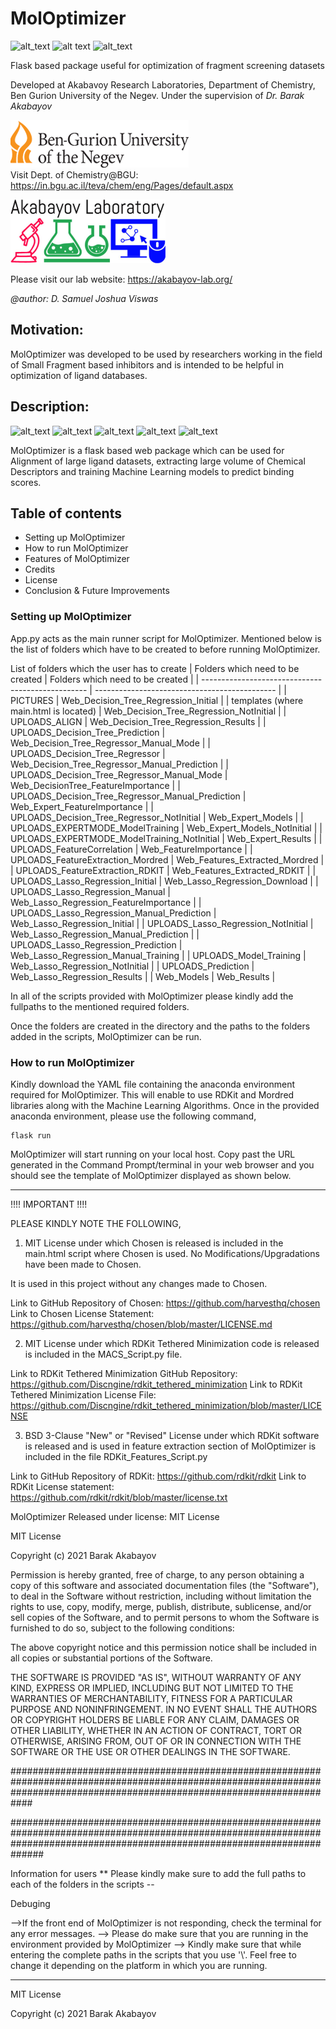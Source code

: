 # MolOptimizer
![alt_text](https://img.shields.io/badge/OPTIMIZATION-Fragement%20Screening-yellow?style=for-the-badge)
![alt text](https://img.shields.io/badge/LICENSE-MIT-informational?style=for-the-badge)
![alt_text](https://img.shields.io/badge/Version-1.00-yellowgreen?style=for-the-badge)

Flask based package useful for optimization of fragment screening datasets


Developed at Akabavoy Research Laboratories, Department of Chemistry, Ben Gurion University of the Negev.
Under the supervision of *Dr. Barak Akabayov*

![alt_text](https://github.com/csbarak/MolOptimizer/blob/main/BGU_logo.PNG)        
Visit Dept. of Chemistry@BGU: https://in.bgu.ac.il/teva/chem/eng/Pages/default.aspx 


![alt_text](https://github.com/csbarak/MolOptimizer/blob/main/lab_logo.png)

Please visit  our lab website: https://akabayov-lab.org/ 






*@author: D. Samuel Joshua Viswas*
        


## Motivation: 

MolOptimizer was developed to be used by researchers working in the field of Small Fragment based inhibitors and is intended to be helpful
in optimization of ligand databases. 

## Description:
![alt_text](https://img.shields.io/badge/-FLASK-lightgrey?style=flat-square)	![alt_text](https://img.shields.io/badge/-PYTHON-blue?style=flat-square) 		![alt_text](https://img.shields.io/badge/-HTML-orange?style=flat-square) 
![alt_text](https://img.shields.io/badge/-CSS-informational?style=flat-square)
![alt_text](https://img.shields.io/badge/-ANGULARJS-red?style=flat-square)

MolOptimizer is a flask based web package which can be used for Alignment of large ligand datasets, extracting large volume of Chemical Descriptors
and training Machine Learning models to predict binding scores. 

## Table of contents
* Setting up MolOptimizer
* How to run MolOptimizer
* Features of MolOptimizer
* Credits
* License
* Conclusion & Future Improvements

### Setting up MolOptimizer
App.py acts as the main runner script for MolOptimizer. 
Mentioned below is the list of folders which have to be created to before running MolOptimizer.

List of folders which the user has to create
| Folders which need to be created 	  		| Folders which need to be created         |
| ------------------------------------------------- | --------------------------------------------- |
| PICTURES								      		|	Web_Decision_Tree_Regression_Initial        |
| templates (where main.html is located)      		| Web_Decision_Tree_Regression_NotInitial       |
| UPLOADS_ALIGN							            | Web_Decision_Tree_Regression_Results	        |
| UPLOADS_Decision_Tree_Prediction		      		| Web_Decision_Tree_Regressor_Manual_Mode       |
| UPLOADS_Decision_Tree_Regressor	    	  		| Web_Decision_Tree_Regressor_Manual_Prediction |
| UPLOADS_Decision_Tree_Regressor_Manual_Mode 		| Web_DecisionTree_FeatureImportance		    |
| UPLOADS_Decision_Tree_Regressor_Manual_Prediction	| Web_Expert_FeatureImportance 			  		|
| UPLOADS_Decision_Tree_Regressor_NotInitial	    | Web_Expert_Models								|
| UPLOADS_EXPERTMODE_ModelTraining					| Web_Expert_Models_NotInitial					|
| UPLOADS_EXPERTMODE_ModelTraining_NotInitial		| Web_Expert_Results							|
| UPLOADS_FeatureCorrelation						| Web_FeatureImportance							|
| UPLOADS_FeatureExtraction_Mordred					| Web_Features_Extracted_Mordred				|
| UPLOADS_FeatureExtraction_RDKIT					| Web_Features_Extracted_RDKIT					|
| UPLOADS_Lasso_Regression_Initial					| Web_Lasso_Regression_Download					|
| UPLOADS_Lasso_Regression_Manual					| Web_Lasso_Regression_FeatureImportance		|
| UPLOADS_Lasso_Regression_Manual_Prediction		| Web_Lasso_Regression_Initial					|
| UPLOADS_Lasso_Regression_NotInitial				| Web_Lasso_Regression_Manual_Prediction		|
| UPLOADS_Lasso_Regression_Prediction				| Web_Lasso_Regression_Manual_Training			|
| UPLOADS_Model_Training							| Web_Lasso_Regression_NotInitial				|
| UPLOADS_Prediction								| Web_Lasso_Regression_Results					|
| Web_Models										| Web_Results									|

In all of the scripts provided with MolOptimizer please kindly add the fullpaths to the mentioned required folders. 

Once the folders are created in the directory and the paths to the folders added in the scripts, MolOptimizer can be run.


### How to run MolOptimizer
Kindly download the YAML file containing the anaconda environment required for MolOptimizer. This will enable to use RDKit and Mordred libraries along with the Machine Learning Algorithms. Once in the provided anaconda environment, please use the following command,
```
flask run 
```
MolOptimizer will start running on your local host. Copy past the URL generated in the Command Prompt/terminal in your web browser and you should see the
template of MolOptimizer displayed as shown below. 

------------------------------------------------------------------------------------------------------------------- 
!!!!     IMPORTANT   !!!!

PLEASE KINDLY NOTE THE FOLLOWING, 
 
1. MIT License under which Chosen is released is included in the main.html script where Chosen is used. No Modifications/Upgradations have been made to Chosen. 

It is used in this project without any changes made to Chosen.

Link to GitHub Repository of Chosen:  https://github.com/harvesthq/chosen
Link to Chosen License Statement: https://github.com/harvesthq/chosen/blob/master/LICENSE.md


2. MIT License under which RDKit Tethered Minimization code is released is included in the MACS_Script.py file.

Link to RDKit Tethered Minimization GitHub Repository: https://github.com/Discngine/rdkit_tethered_minimization
Link to RDKit Tethered Minimization License File: https://github.com/Discngine/rdkit_tethered_minimization/blob/master/LICENSE
	
3. BSD 3-Clause "New" or "Revised" License under which RDKit software is released and is used in feature extraction section of MolOptimizer is included in the file RDKit_Features_Script.py

Link to GitHub Repository of RDKit: https://github.com/rdkit/rdkit
Link to RDKit License statement: https://github.com/rdkit/rdkit/blob/master/license.txt





MolOptimizer Released under license: MIT License 

MIT License

Copyright (c) 2021 Barak Akabayov 

Permission is hereby granted, free of charge, to any person obtaining a copy
of this software and associated documentation files (the "Software"), to deal
in the Software without restriction, including without limitation the rights
to use, copy, modify, merge, publish, distribute, sublicense, and/or sell
copies of the Software, and to permit persons to whom the Software is
furnished to do so, subject to the following conditions:

The above copyright notice and this permission notice shall be included in all
copies or substantial portions of the Software.

THE SOFTWARE IS PROVIDED "AS IS", WITHOUT WARRANTY OF ANY KIND, EXPRESS OR
IMPLIED, INCLUDING BUT NOT LIMITED TO THE WARRANTIES OF MERCHANTABILITY,
FITNESS FOR A PARTICULAR PURPOSE AND NONINFRINGEMENT. IN NO EVENT SHALL THE
AUTHORS OR COPYRIGHT HOLDERS BE LIABLE FOR ANY CLAIM, DAMAGES OR OTHER
LIABILITY, WHETHER IN AN ACTION OF CONTRACT, TORT OR OTHERWISE, ARISING FROM,
OUT OF OR IN CONNECTION WITH THE SOFTWARE OR THE USE OR OTHER DEALINGS IN THE
SOFTWARE.


############################################################################################################################################################################


   
##############################################################################################################################################################################

Information for users
** Please kindly make sure to add the full paths to each of the folders in the scripts --

Debuging

-->If the front end of MolOptimizer is not responding, check the terminal for any error messages. 
--> Please do make sure that you are running in the environment provided by MolOptimizer
--> Kindly make sure that while entering the complete paths in the scripts that you use '\\'. Feel free to change it depending on the platform in which you are running.

- - -
MIT License

Copyright (c) 2021 Barak Akabayov
